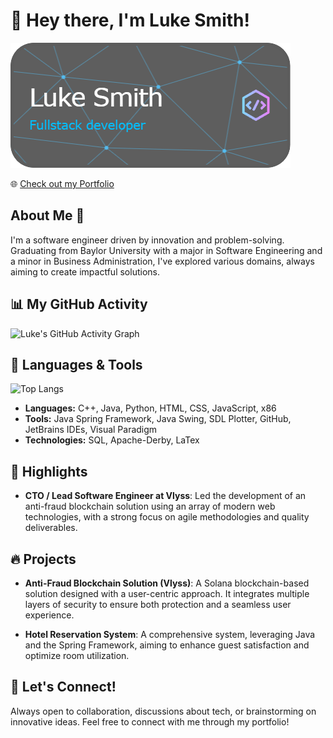 # 👋 Hey there, I'm Luke Smith!

![Banner Image](github-header-image.png) 

🌐 [Check out my Portfolio](https://lukesmith25.github.io/PortfolioWebsite/)

## About Me 🚀

I'm a software engineer driven by innovation and problem-solving. Graduating from Baylor University with a major in Software Engineering and a minor in Business Administration, I've explored various domains, always aiming to create impactful solutions.

## 📊 My GitHub Activity

![Luke's GitHub Activity Graph](https://activity-graph.herokuapp.com/graph?username=lukesmith25&theme=react-dark)

## 🧰 Languages & Tools

![Top Langs](https://github-readme-stats.vercel.app/api/top-langs/?username=lukesmith25&layout=compact)

- **Languages:** C++, Java, Python, HTML, CSS, JavaScript, x86
- **Tools:** Java Spring Framework, Java Swing, SDL Plotter, GitHub, JetBrains IDEs, Visual Paradigm
- **Technologies:** SQL, Apache-Derby, LaTex 

## 🌟 Highlights

- **CTO / Lead Software Engineer at Vlyss**: Led the development of an anti-fraud blockchain solution using an array of modern web technologies, with a strong focus on agile methodologies and quality deliverables.

## 🔥 Projects

- **Anti-Fraud Blockchain Solution (Vlyss)**: A Solana blockchain-based solution designed with a user-centric approach. It integrates multiple layers of security to ensure both protection and a seamless user experience.
  
- **Hotel Reservation System**: A comprehensive system, leveraging Java and the Spring Framework, aiming to enhance guest satisfaction and optimize room utilization.

## 🤝 Let's Connect!

Always open to collaboration, discussions about tech, or brainstorming on innovative ideas. Feel free to connect with me through my portfolio!
